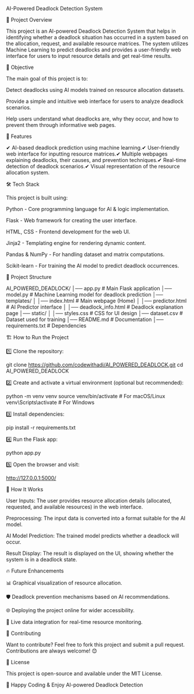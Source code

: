 AI-Powered Deadlock Detection System

📌 Project Overview

This project is an AI-powered Deadlock Detection System that helps in identifying whether a deadlock situation has occurred in a system based on the allocation, request, and available resource matrices. The system utilizes Machine Learning to predict deadlocks and provides a user-friendly web interface for users to input resource details and get real-time results.

🎯 Objective

The main goal of this project is to:

Detect deadlocks using AI models trained on resource allocation datasets.

Provide a simple and intuitive web interface for users to analyze deadlock scenarios.

Help users understand what deadlocks are, why they occur, and how to prevent them through informative web pages.

🚀 Features

✔ AI-based deadlock prediction using machine learning.✔ User-friendly web interface for inputting resource matrices.✔ Multiple webpages explaining deadlocks, their causes, and prevention techniques.✔ Real-time detection of deadlock scenarios.✔ Visual representation of the resource allocation system.

🛠 Tech Stack

This project is built using:

Python - Core programming language for AI & logic implementation.

Flask - Web framework for creating the user interface.

HTML, CSS - Frontend development for the web UI.

Jinja2 - Templating engine for rendering dynamic content.

Pandas & NumPy - For handling dataset and matrix computations.

Scikit-learn - For training the AI model to predict deadlock occurrences.

📂 Project Structure

AI_POWERED_DEADLOCK/
│── app.py           # Main Flask application
│── model.py         # Machine Learning model for deadlock prediction
│── templates/
│   │── index.html    # Main webpage (Home)
│   │── predictor.html # AI Predictor interface
│   │── deadlock_info.html # Deadlock explanation page
│── static/
│   │── styles.css    # CSS for UI design
│── dataset.csv      # Dataset used for training
│── README.md        # Documentation
│── requirements.txt # Dependencies

🏗️ How to Run the Project

1️⃣ Clone the repository:

 git clone https://github.com/codewithadi/AI_POWERED_DEADLOCK.git
 cd AI_POWERED_DEADLOCK

2️⃣ Create and activate a virtual environment (optional but recommended):

 python -m venv venv
 source venv/bin/activate  # For macOS/Linux
 venv\Scripts\activate     # For Windows

3️⃣ Install dependencies:

 pip install -r requirements.txt

4️⃣ Run the Flask app:

 python app.py

5️⃣ Open the browser and visit:

 http://127.0.0.1:5000/

🧠 How It Works

User Inputs: The user provides resource allocation details (allocated, requested, and available resources) in the web interface.

Preprocessing: The input data is converted into a format suitable for the AI model.

AI Model Prediction: The trained model predicts whether a deadlock will occur.

Result Display: The result is displayed on the UI, showing whether the system is in a deadlock state.

🔥 Future Enhancements

📊 Graphical visualization of resource allocation.

🛡 Deadlock prevention mechanisms based on AI recommendations.

🌐 Deploying the project online for wider accessibility.

📡 Live data integration for real-time resource monitoring.

🤝 Contributing

Want to contribute? Feel free to fork this project and submit a pull request. Contributions are always welcome! 😊

📜 License

This project is open-source and available under the MIT License.

🎉 Happy Coding & Enjoy AI-powered Deadlock Detection
